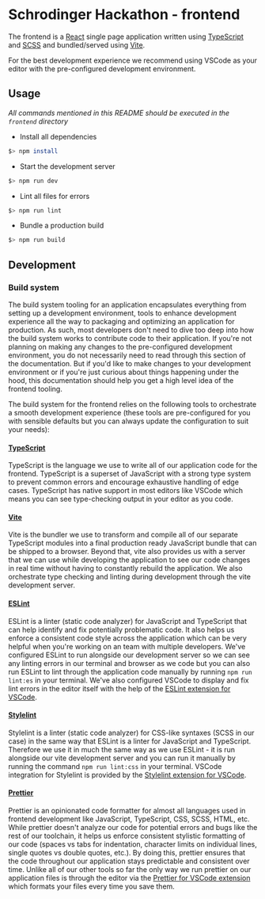 # Schrodinger Hackathon - frontend

The frontend is a [React](https://beta.reactjs.org/) single page application written using [TypeScript](https://www.typescriptlang.org/) and [SCSS](https://sass-lang.com/) and bundled/served using [Vite](https://vitejs.dev/).

For the best development experience we recommend using VSCode as your editor with the pre-configured development environment.

## Usage

_All commands mentioned in this README should be executed in the `frontend` directory_

- Install all dependencies

```sh
$> npm install
```

- Start the development server

```sh
$> npm run dev
```

- Lint all files for errors

```sh
$> npm run lint
```

- Bundle a production build

```sh
$> npm run build
```

## Development

### Build system

The build system tooling for an application encapsulates everything from setting up a development environment, tools to enhance development experience all the way to packaging and optimizing an application for production. As such, most developers don't need to dive too deep into how the build system works to contribute code to their application. If you're not planning on making any changes to the pre-configured development environment, you do not necessarily need to read through this section of the documentation. But if you'd like to make changes to your development environment or if you're just curious about things happening under the hood, this documentation should help you get a high level idea of the frontend tooling.

The build system for the frontend relies on the following tools to orchestrate a smooth development experience (these tools are pre-configured for you with sensible defaults but you can always update the configuration to suit your needs):

#### [TypeScript](https://www.typescriptlang.org/)

TypeScript is the language we use to write all of our application code for the frontend. TypeScript is a superset of JavaScript with a strong type system to prevent common errors and encourage exhaustive handling of edge cases. TypeScript has native support in most editors like VSCode which means you can see type-checking output in your editor as you code.

#### [Vite](https://vitejs.dev/)

Vite is the bundler we use to transform and compile all of our separate TypeScript modules into a final production ready JavaScript bundle that can be shipped to a browser. Beyond that, vite also provides us with a server that we can use while developing the application to see our code changes in real time without having to constantly rebuild the application. We also orchestrate type checking and linting during development through the vite development server.

#### [ESLint](https://eslint.org/)

ESLint is a linter (static code analyzer) for JavaScript and TypeScript that can help identify and fix potentially problematic code. It also helps us enforce a consistent code style across the application which can be very helpful when you're working on an team with multiple developers. We've configured ESLint to run alongside our development server so we can see any linting errors in our terminal and browser as we code but you can also run ESLint to lint through the application code manually by running `npm run lint:es` in your terminal. We've also configured VSCode to display and fix lint errors in the editor itself with the help of the [ESLint extension for VSCode](https://marketplace.visualstudio.com/items?itemName=dbaeumer.vscode-eslint).

#### [Stylelint](https://stylelint.io/)

Stylelint is a linter (static code analyzer) for CSS-like syntaxes (SCSS in our case) in the same way that ESLint is a linter for JavaScript and TypeScript. Therefore we use it in much the same way as we use ESLint - it is run alongside our vite development server and you can run it manually by running the command `npm run lint:css` in your terminal. VSCode integration for Stylelint is provided by the [Stylelint extension for VSCode](https://marketplace.visualstudio.com/items?itemName=stylelint.vscode-stylelint).

#### [Prettier](https://prettier.io/docs/en/index.html)

Prettier is an opinionated code formatter for almost all languages used in frontend development like JavaScript, TypeScript, CSS, SCSS, HTML, etc. While prettier doesn't analyze our code for potential errors and bugs like the rest of our toolchain, it helps us enforce consistent stylistic formatting of our code (spaces vs tabs for indentation, character limits on individual lines, single quotes vs double quotes, etc.). By doing this, prettier ensures that the code throughout our application stays predictable and consistent over time. Unlike all of our other tools so far the only way we run prettier on our application files is through the editor via the [Prettier for VSCode extension](https://marketplace.visualstudio.com/items?itemName=esbenp.prettier-vscode) which formats your files every time you save them.
